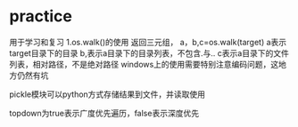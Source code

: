 # practice
用于学习和复习
1.os.walk()的使用
返回三元组，
a，b,c=os.walk(target)
a表示target目录下的目录
b,表示a目录下的目录列表，不包含.与..
c表示a目录下的文件列表，相对路径，不是绝对路径
windows上的使用需要特别注意编码问题，这地方仍然有坑

pickle模块可以python方式存储结果到文件，并读取使用

topdown为true表示广度优先遍历，false表示深度优先



